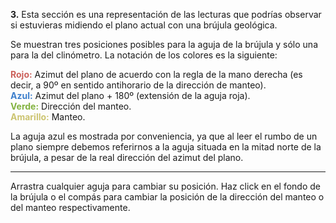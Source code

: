**3.** Esta sección es una representación de las lecturas que podrías observar si estuvieras midiendo el plano actual con una brújula geológica.

Se muestran tres posiciones posibles para la aguja de la brújula y sólo una para la del clinómetro. La notación de los colores es la siguiente:

<span style='color:#cc615b'>**Rojo:**</span> Azimut del plano de acuerdo con la regla de la mano derecha (es decir, a 90º en sentido antihorario de la dirección de manteo).
<br/>
<span style='color:#3d7fcc'>**Azul:**</span> Azimut del plano + 180º (extensión de la aguja roja).
<br/>
<span style='color:#82b23e'>**Verde:**</span> Dirección del manteo.
<br/>
<span style='color:#ccc470'>**Amarillo:**</span> Manteo.

La aguja azul es mostrada por conveniencia, ya que al leer el rumbo de un plano siempre debemos referirnos a la aguja situada en la mitad norte de la brújula, a pesar de la real dirección del azimut del plano.

<hr/>

Arrastra cualquier aguja para cambiar su posición. Haz click en el fondo de la brújula o el compás para cambiar la posición de la dirección del manteo o del manteo respectivamente.
